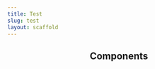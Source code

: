 ```yaml
---
title: Test
slug: test
layout: scaffold
---
```

<!-- <section>
  <header>
    <h2>Form</h2>
  </header>
  <form action="#">
    <fieldset>
      <legend>Form legend</legend>
      <div>
        <label for="f1">Text input:</label>
        <input type="text" id="f1" required>
      </div>
      <div>
        <label for="pw">Password input:</label>
        <input type="password" id="pw" value="password">
      </div>
      <div>
        <label for="hidden">Hidden input:</label>
        <input type="hidden" id="hidden" value="hidden">
      </div>
      <div>
        <input type="radio" id="f2" required>
        <label for="f2">Radio input</label>
      </div>
      <div>
        <input type="checkbox" id="f3" required>
        <label for="f3">Checkbox input</label>
      </div>
      <div>
        <label for="f4">Select field:</label>
        <select id="f4">
          <option>
            Option 01
          </option>
          <option>
            Option 02
          </option>
        </select>
      </div>
      <div>
        <label for="f5">Textarea:</label>
        <textarea id="f5" rows="5">Textarea text</textarea>
      </div>
      <div>
        <label for="f6">Input Button:</label>
        <input type="button" id="f6" value="button text">
      </div>
      <div>
        <label>Button Elements: <span class="small quiet">Can use &lt;button&gt; tag or &lt;a class="button"&gt;</span></label>
        <button class="button positive"><img src="https://raw.githubusercontent.com/ericrasch/html-kitchen-sink/master/web/assets/img/icons/tick.png" alt=""> Save</button> <a class="button" href="#"><img src="https://raw.githubusercontent.com/ericrasch/html-kitchen-sink/master/web/assets/img/icons/key.png" alt=""> Change Password</a> <a href="#" class="button negative"><img src="https://raw.githubusercontent.com/ericrasch/html-kitchen-sink/master/web/assets/img/icons/cross.png" alt=""> Cancel</a>
      </div>
    </fieldset>
  </form>
</section> -->
<!--<section>
  <header>
    <h2>Base Elements</h2>
  </header>
  <ul class="elements">
    <li><a href="#">a</a></li>
    <li><p><abbr title="JavaScript Object Notation">JSON</abbr> (<dfn title="JSON">JavaScript Object Notation</dfn>) is a lightweight data-interchange format.</p></li>
    <li><acronym>acronym</acronym></li>
    <li><audio>audio</audio></li>
    <li><b>b</b></li>
    <li><big>big</big></li>
    <li style="margin-bottom: 1em;"><button>button</button></li>
    <li style="margin-bottom: 1em;"><button type="button">button type="button"</button></li>
    <li style="margin-bottom: 1em;"><button type="submit">button type="submit"</button></li>
    <li style="margin-bottom: 1em;"><button type="reset">button type="reset"</button></li>
    <li style="margin-bottom: 1em;"><button disabled>button disabled</button></li>
    <li><caption>caption</caption></li>
    <li><code>code</code></li>
    <li><details>
        <summary>summary</summary>
        details
      </details>
    </li>
    <li><em>em</em></li>
    <li><embed>embed</embed></li>
    <li>
      <h1>h1</h1>
      <h2>h2</h2>
      <h3>h3</h3>
      <h4>h4</h4>
      <h5>h5</h5>
      <h6>h6</h6>
    </li>
    <li><hr /></li>
    <li><i>i</i></li>
    <li><kbd>kbd</kbd></li>
    <li>
      <ul>
        <li>ul</li>
        <li>ul</li>
        <li>ul
          <ul>
            <li>ul</li>
            <li>ul</li>
            <li>ul</li>
          </ul></li>
      </ul>
    </li>
    <li>
      <ol>
        <li>ol</li>
        <li>ol</li>
        <li>ol
          <ol>
            <li>ol</li>
            <li>ol</li>
            <li>ol</li>
          </ol></li>
      </ol>
    </li>
    <li>
      <dl>
        <dt>dt</dt>
        <dd>dd</dd>
        <dd>dd
          <dl>
            <dt>dt</dt>
            <dd>dd</dd>
            <dd>dd</dd>
          </dl></dd>
      </dl>
    </li>
    <li>
      <nav>
        <ul class="navigation-list">
          <li><a href="#">Nav 1</a></li>
          <li><a href="#">Nav 2</a></li>
          <li><a href="#">Nav 3</a></li>
        </ul>
      </nav>
    </li>
    <li><object>object</object></li>
    <li><p>Lorem ipsum dolor sit amet, consectetuer adipiscing elit. Donec odio. Quisque volutpat mattis eros. Nullam malesuada erat ut turpis. Suspendisse urna nibh, viverra non, semper suscipit, posuere a, pede.</p></li>
    <li><pre>pre Lorem ipsum dolor sit amet, consectetuer adipiscing elit. Phasellus hendrerit. Pellentesque aliquet nibh nec urna. In nisi neque, aliquet vel, dapibus id, mattis vel, nisi. Sed pretium, ligula sollicitudin laoreet viverra, tortor libero sodales leo, eget blandit nunc tortor eu nibh. Nullam mollis. Ut justo. Suspendisse potenti.</pre></li>
    <li><pre><code>function greet(greeting) {
  console.log(greeting)
}</code></pre></li>
    <li><progress value="1" max="2"></li>
    <li><q>q</q></li>
    <li><p><q>Lorem ipsum dolor sit amet, consectetuer adipiscing elit. Donec odio. Quisque volutpat mattis eros. Nullam malesuada erat ut turpis. Suspendisse urna nibh, viverra non, semper suscipit, posuere a, pede.</q></p></li>
    <li><samp>samp</samp></li>
    <li><small>small</small></li>
    <li><strong>strong</strong></li>
    <li><sub>sub</sub></li>
    <li><sup>sup</sup></li>
    <li><var>var</var></li>
  </ul>
</section>-->
<section>
  <header class="pad">
    <h2>Components</h2>
  </header>
  <ul class="components">
    <!-- <li><img class="avatar" src="https://source.unsplash.com/random/500x500" alt=""></li> -->
    <!-- <li><img class="avatar avatar_small" src="https://source.unsplash.com/random/500x500" alt=""></li> -->
    <!-- <li><img class="avatar avatar_large" src="https://source.unsplash.com/random/500x500" alt=""></li> -->
    <!-- <li>
      <nav>
        <ul class="breadcrumb">
          <li><a href="#">Lorum ipsum dolor sit amet</a></li>
          <li><a href="#">This is another pretty long one</a></li>
          <li><a href="#" aria-current="page">This breadcrumb navigation item is pretty long</a></li>
        </ul>
      </nav>
    </li> -->
    <!-- <li style="margin-bottom: 1em;"><a class="button" href="#">a class="button"</a></li> -->
    <!-- <li style="margin-bottom: 1em;">
      <button class="button button_highlight">button</button>
      <button class="button button_highlight" disabled>disabled</button>
    </li>
    <li style="margin-bottom: 1em;">
      <button class="button">button</button>
      <button class="button" disabled>disabled</button>
    </li>
    <li style="margin-bottom: 1em;">
      <button class="button button_ghost">button</button>
      <button class="button button_ghost" disabled>disabled</button>
    </li>
    <li style="margin-bottom: 1em;"><button class="button" type="button">button class="button" type="button"</button></li>
    <li style="margin-bottom: 1em;"><button class="button" type="submit">button class="button" type="submit"</button></li>
    <li style="margin-bottom: 1em;"><button class="button" type="reset">button class="button" type="reset"</button></li>
    <li style="margin-bottom: 1em;"><button class="button" disabled>button class="button" disabled</button></li>
    <li>
      <ul class="cards">
        <li class="card">
          <header class="card__image">
            <img src="https://source.unsplash.com/random/1200x1200" alt="Placeholder" width="1200" height="1200">
          </header>
          <p>Lorem ipsum dolor sit amet</p>
        </li>
        <li class="card">
          <header class="card__header">
            <p>Lorem ipsum dolor sit amet</p>
          </header>
          <div class="card__body">
            <p>Lorem ipsum dolor sit amet, consectetuer adipiscing elit. Donec odio. Quisque volutpat mattis eros. Nullam malesuada erat ut turpis. Suspendisse urna nibh, viverra non, semper suscipit, posuere a, pede.</p>
            <p>Donec nec justo eget felis facilisis fermentum. Aliquam porttitor mauris sit amet orci. Aenean dignissim pellentesque felis.</p>
          </div>
          <footer class="card__footer">
            <p>Aliquam tincidunt mauris</p>
          </footer>
        </li>
        <li class="card">
          <header class="card__header">
            <p>Lorem ipsum dolor sit amet</p>
          </header>
          <div class="card__body">
            <p>Lorem ipsum dolor sit amet, consectetuer adipiscing elit. Donec odio. Quisque volutpat mattis eros. Nullam malesuada erat ut turpis. Suspendisse urna nibh, viverra non, semper suscipit, posuere a, pede.</p>
            <p>Donec nec justo eget felis facilisis fermentum. Aliquam porttitor mauris sit amet orci. Aenean dignissim pellentesque felis.</p>
          </div>
        </li>
      </ul>
    </li>
    <li>
      <div class="pad" style="background: navy; color: white;">
        Full width, padded: <code>.pad</code>
      </div>
    </li>
    <li>
      <div class="constrain" style="background: navy; color: white;">
        Constrained: <code>.constrain</code>
      </div>
    </li>
    <li>
      <div class="constrain pad" style="background: navy; color: white;">
        Constrained, padded: <code>.pad.constrain</code>
      </div>
    </li>
    <li style="background: navy; color: white;" class="pad">
      <div class="constrain">
        Full width, padded, constrained: <code>.pad > .constrain</code>
      </div>
    </li>
    <li style="background: navy; color: white;" class="constrain">
      <div class="pad">
        Constrained, padded: <code>.constrain > .pad</code>
      </div>
    </li>
    <li>
      <div class="constrain" style="background: gray;">
        Constrained
        <div class="full-width pad" style="background: navy; color: white;">
          Full width
          <div class="constrain">
            Constrained inside full width, inside constrained (inside full width)
          </div>
        </div>
        Still constrained
      </div>
    </li> -->
    <!-- <li>
      <article class="constrain pad">
        <header>
          <h2>Lorem ipsum dolor sit amet</h2>
        </header>
        <p class="lead">Lorem ipsum dolor sit amet, consectetuer adipiscing elit. Donec odio. Quisque volutpat mattis eros. Nullam malesuada erat ut turpis. Suspendisse urna nibh, viverra non, semper suscipit, posuere a, pede.</p>
        <p>Donec nec justo eget felis facilisis fermentum. Aliquam porttitor mauris sit amet orci. Aenean dignissim pellentesque felis.</p>
        <p>Morbi in sem quis dui placerat ornare. Pellentesque odio nisi, euismod in, pharetra a, ultricies in, diam. Sed arcu. Cras consequat.</p>
        <p>Praesent dapibus, neque id cursus faucibus, tortor neque egestas auguae, eu vulputate magna eros eu erat. Aliquam erat volutpat. Nam dui mi, tincidunt quis, accumsan porttitor, facilisis luctus, metus.</p>
        <p>Phasellus ultrices nulla quis nibh. Quisque a lectus. Donec consectetuer ligula vulputate sem tristique cursus. Nam nulla quam, gravida non, commodo a, sodales sit amet, nisi.</p>
      </article>
    </li> -->
  </ul>
</section>